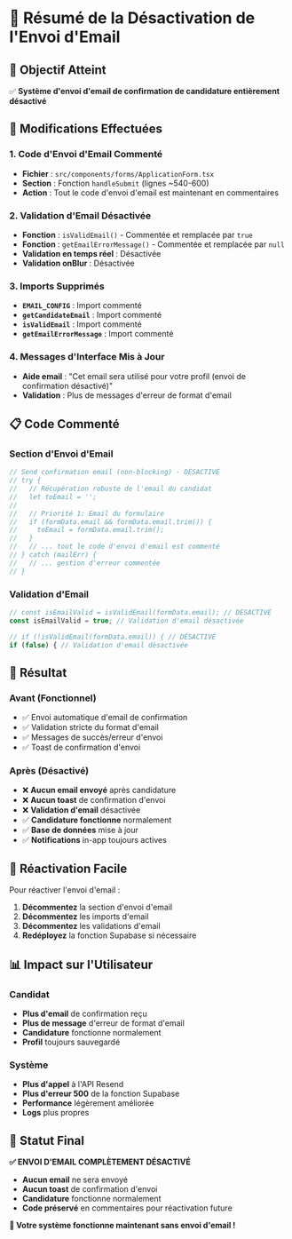 # 📧 Résumé de la Désactivation de l'Envoi d'Email

## 🎯 **Objectif Atteint**
✅ **Système d'envoi d'email de confirmation de candidature entièrement désactivé**

## 🔧 **Modifications Effectuées**

### **1. Code d'Envoi d'Email Commenté**
- **Fichier** : `src/components/forms/ApplicationForm.tsx`
- **Section** : Fonction `handleSubmit` (lignes ~540-600)
- **Action** : Tout le code d'envoi d'email est maintenant en commentaires

### **2. Validation d'Email Désactivée**
- **Fonction** : `isValidEmail()` - Commentée et remplacée par `true`
- **Fonction** : `getEmailErrorMessage()` - Commentée et remplacée par `null`
- **Validation en temps réel** : Désactivée
- **Validation onBlur** : Désactivée

### **3. Imports Supprimés**
- **`EMAIL_CONFIG`** : Import commenté
- **`getCandidateEmail`** : Import commenté  
- **`isValidEmail`** : Import commenté
- **`getEmailErrorMessage`** : Import commenté

### **4. Messages d'Interface Mis à Jour**
- **Aide email** : "Cet email sera utilisé pour votre profil (envoi de confirmation désactivé)"
- **Validation** : Plus de messages d'erreur de format d'email

## 📋 **Code Commenté**

### **Section d'Envoi d'Email**
```typescript
// Send confirmation email (non-blocking) - DÉSACTIVÉ
// try {
//   // Récupération robuste de l'email du candidat
//   let toEmail = '';
//   
//   // Priorité 1: Email du formulaire
//   if (formData.email && formData.email.trim()) {
//     toEmail = formData.email.trim();
//   }
//   // ... tout le code d'envoi d'email est commenté
// } catch (mailErr) {
//   // ... gestion d'erreur commentée
// }
```

### **Validation d'Email**
```typescript
// const isEmailValid = isValidEmail(formData.email); // DÉSACTIVÉ
const isEmailValid = true; // Validation d'email désactivée

// if (!isValidEmail(formData.email)) { // DÉSACTIVÉ
if (false) { // Validation d'email désactivée
```

## 🚀 **Résultat**

### **Avant (Fonctionnel)**
- ✅ Envoi automatique d'email de confirmation
- ✅ Validation stricte du format d'email
- ✅ Messages de succès/erreur d'envoi
- ✅ Toast de confirmation d'envoi

### **Après (Désactivé)**
- ❌ **Aucun email envoyé** après candidature
- ❌ **Aucun toast** de confirmation d'envoi
- ❌ **Validation d'email** désactivée
- ✅ **Candidature fonctionne** normalement
- ✅ **Base de données** mise à jour
- ✅ **Notifications** in-app toujours actives

## 🔄 **Réactivation Facile**

Pour réactiver l'envoi d'email :

1. **Décommentez** la section d'envoi d'email
2. **Décommentez** les imports d'email
3. **Décommentez** les validations d'email
4. **Redéployez** la fonction Supabase si nécessaire

## 📊 **Impact sur l'Utilisateur**

### **Candidat**
- **Plus d'email** de confirmation reçu
- **Plus de message** d'erreur de format d'email
- **Candidature** fonctionne normalement
- **Profil** toujours sauvegardé

### **Système**
- **Plus d'appel** à l'API Resend
- **Plus d'erreur 500** de la fonction Supabase
- **Performance** légèrement améliorée
- **Logs** plus propres

## 🎉 **Statut Final**

**✅ ENVOI D'EMAIL COMPLÈTEMENT DÉSACTIVÉ**

- **Aucun email** ne sera envoyé
- **Aucun toast** de confirmation d'envoi
- **Candidature** fonctionne normalement
- **Code préservé** en commentaires pour réactivation future

**🚀 Votre système fonctionne maintenant sans envoi d'email !**
